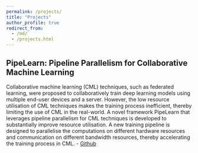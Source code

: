 ```yaml
---
permalink: /projects/
title: "Projects"
author_profile: true
redirect_from: 
  - /md/
  - /projects.html
---
```


## PipeLearn: Pipeline Parallelism for Collaborative Machine Learning

Collaborative machine learning (CML) techniques, such as federated learning, were proposed to collaboratively train deep learning models using multiple end-user devices and a server. However, the low resource utilisation of CML techniques makes the training process inefficient, thereby limiting the use of CML in the real-world. A novel framework PipeLearn that leverages pipeline parallelism for CML techniques is developed to substantially improve resource utilisation. A new training pipeline is designed to parallelise the computations on different hardware resources and communication on different bandwidth resources, thereby accelerating the training process in CML.  - [Github](https://github.com/dreamlh/parallel-split-federated-learning)
